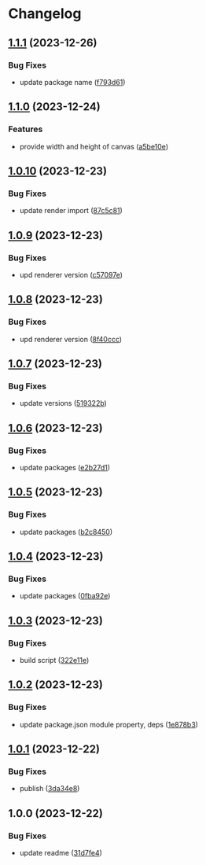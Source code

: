 # Changelog

## [1.1.1](https://github.com/pavophilip/react-shader-fiber/compare/react-shader-fiber-v1.1.0...react-shader-fiber-v1.1.1) (2023-12-26)


### Bug Fixes

* update package name ([f793d61](https://github.com/pavophilip/react-shader-fiber/commit/f793d6166227e60e08826dfaa467a5b3c91b2e7d))

## [1.1.0](https://github.com/pavophilip/react-shader-fiber/compare/react-shader-fiber-v1.0.10...react-shader-fiber-v1.1.0) (2023-12-24)


### Features

* provide width and height of canvas ([a5be10e](https://github.com/pavophilip/react-shader-fiber/commit/a5be10ec3a1c44d33cf234adaedf39fe5bec92dd))

## [1.0.10](https://github.com/pavophilip/react-shader-fiber/compare/react-shader-fiber-v1.0.9...react-shader-fiber-v1.0.10) (2023-12-23)


### Bug Fixes

* update render import ([87c5c81](https://github.com/pavophilip/react-shader-fiber/commit/87c5c81782387a4c73183954598537fcc47717bb))

## [1.0.9](https://github.com/pavophilip/react-shader-fiber/compare/react-shader-fiber-v1.0.8...react-shader-fiber-v1.0.9) (2023-12-23)


### Bug Fixes

* upd renderer version ([c57097e](https://github.com/pavophilip/react-shader-fiber/commit/c57097e34db41df43afc8b8cd15f83ea7d0bc909))

## [1.0.8](https://github.com/pavophilip/react-shader-fiber/compare/react-shader-fiber-v1.0.7...react-shader-fiber-v1.0.8) (2023-12-23)


### Bug Fixes

* upd renderer version ([8f40ccc](https://github.com/pavophilip/react-shader-fiber/commit/8f40ccc90de2f64318e615b4c26e89e157bdf739))

## [1.0.7](https://github.com/pavophilip/react-shader-fiber/compare/react-shader-fiber-v1.0.6...react-shader-fiber-v1.0.7) (2023-12-23)


### Bug Fixes

* update versions ([519322b](https://github.com/pavophilip/react-shader-fiber/commit/519322b13d0b045490142ba6a3e4072d1db6ac34))

## [1.0.6](https://github.com/pavophilip/react-shader-fiber/compare/react-shader-fiber-v1.0.5...react-shader-fiber-v1.0.6) (2023-12-23)


### Bug Fixes

* update packages ([e2b27d1](https://github.com/pavophilip/react-shader-fiber/commit/e2b27d188b9b2469767a1f9e66917a7e297581fd))

## [1.0.5](https://github.com/pavophilip/react-shader-fiber/compare/react-shader-fiber-v1.0.4...react-shader-fiber-v1.0.5) (2023-12-23)


### Bug Fixes

* update packages ([b2c8450](https://github.com/pavophilip/react-shader-fiber/commit/b2c845039430e90f979b5ba7c12c537d42d00432))

## [1.0.4](https://github.com/pavophilip/react-shader-fiber/compare/react-shader-fiber-v1.0.3...react-shader-fiber-v1.0.4) (2023-12-23)


### Bug Fixes

* update packages ([0fba92e](https://github.com/pavophilip/react-shader-fiber/commit/0fba92e20f33362b0b5c0c33a4d001f0eccbaba4))

## [1.0.3](https://github.com/pavophilip/react-shader-fiber/compare/react-shader-fiber-v1.0.2...react-shader-fiber-v1.0.3) (2023-12-23)


### Bug Fixes

* build script ([322e11e](https://github.com/pavophilip/react-shader-fiber/commit/322e11ef9821c4379038b73b5a921714d8ad2c6b))

## [1.0.2](https://github.com/pavophilip/react-shader-fiber/compare/react-shader-fiber-v1.0.1...react-shader-fiber-v1.0.2) (2023-12-23)


### Bug Fixes

* update package.json module property, deps ([1e878b3](https://github.com/pavophilip/react-shader-fiber/commit/1e878b3a8e6d8e2b48ad24262165d41a86056b3a))

## [1.0.1](https://github.com/pavophilip/react-shader-fiber/compare/react-shader-fiber-v1.0.0...react-shader-fiber-v1.0.1) (2023-12-22)


### Bug Fixes

* publish ([3da34e8](https://github.com/pavophilip/react-shader-fiber/commit/3da34e8ca065c04631ff49b19287818a8c109336))

## 1.0.0 (2023-12-22)


### Bug Fixes

* update readme ([31d7fe4](https://github.com/pavophilip/react-shader-fiber/commit/31d7fe43cebd94f43a75d50b0f7b31441eaa03f1))
